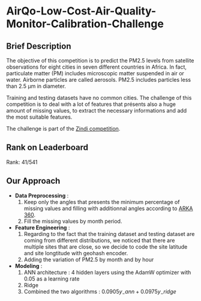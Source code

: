 # AirQo-Low-Cost-Air-Quality-Monitor-Calibration-Challenge
## Brief Description 

The objective of this competition is to predict the PM2.5 levels from satellite observations for eight cities in seven different countries in Africa. In fact, particulate matter (PM) includes microscopic matter suspended in air or water. Airborne particles are called aerosols. PM2.5 includes particles less than 2.5 µm in diameter. 

Training and testing datasets have no common cities. The challenge of this competition is to deal with a lot of features that présents also a huge amount of missing values, to extract the necessary informations and add the most suitable features. 

The challenge is part of the [Zindi competition](https://zindi.africa/competitions/airqo-african-air-quality-prediction-challenge).

## Rank on Leaderboard 
Rank: 41/541 
## Our Approach
* **Data Preprocessing** :
  1. Keep only the angles that presents the minimum percentage of missing values and filling with additionnal angles according to [ARKA 360](https://arka360.com/ros/solar-angles/).
  2. Fill the missing values by month period.
* **Feature Engineering** :
  1. Regarding to the fact that the training dataset and testing dataset are coming from different distributions, we noticed that there are multiple sites that are close, so we decide to code the site latitude and site longtitude with geohash encoder.
  2. Adding the variation of PM2.5 by month and by hour
* **Modeling** :
  1. ANN architecture : 4 hidden layers using the AdamW optimizer with 0.05 as a learning rate
  2. Ridge
  3. Combined the two algorithms : $0.0905 y_{-}ann + 0.0975 y_{-}ridge$
